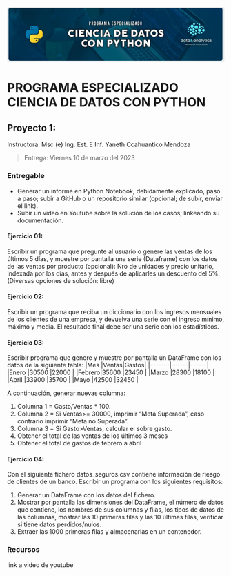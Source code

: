 ![Header](../Img/pyds.png)

# PROGRAMA ESPECIALIZADO CIENCIA DE DATOS CON PYTHON

## Proyecto 1:

Instructora: Msc (e) Ing. Est. E Inf. Yaneth Ccahuantico Mendoza

> Entrega: Viernes 10 de marzo del 2023

### Entregable

- Generar un informe en Python Notebook, debidamente explicado, paso a paso; subir a GitHub o un repositorio similar (opcional; de subir, enviar el link).
- Subir un video en Youtube sobre la solución de los casos; linkeando su documentación.

#### Ejercicio 01:

Escribir un programa que pregunte al usuario o genere las ventas de los últimos 5 días, y muestre por pantalla una serie (Dataframe) con los datos de las ventas por producto (opcional): Nro de unidades y precio unitario, indexada por los días, antes y después de aplicarles un descuento del 5%.
(Diversas opciones de solución: libre)

#### Ejercicio 02:

Escribir un programa que reciba un diccionario con los ingresos mensuales de los clientes de una empresa, y devuelva una serie con el ingreso mínimo, máximo y media.
El resultado final debe ser una serie con los estadísticos.

#### Ejercicio 03:

Escribir programa que genere y muestre por pantalla un DataFrame con los datos de la siguiente tabla:
|Mes |Ventas|Gastos|
|-------|------|------|
|Enero |30500 |22000 |
|Febrero|35600 |23450 |
|Marzo |28300 |18100 |
|Abril |33900 |35700 |
|Mayo |42500 |32450 |

A continuación, generar nuevas columna:

1. Columna 1 = Gasto/Ventas \* 100.
2. Columna 2 = Si Ventas>= 30000, imprimir “Meta Superada”, caso contrario imprimir “Meta no Superada”.
3. Columna 3 = Si Gasto>Ventas, calcular el sobre gasto.
4. Obtener el total de las ventas de los últimos 3 meses
5. Obtener el total de gastos de febrero a abril

#### Ejercicio 04:

Con el siguiente fichero datos_seguros.csv contiene información de riesgo de clientes de un banco. Escribir un programa con los siguientes requisitos:

1. Generar un DataFrame con los datos del fichero.
2. Mostrar por pantalla las dimensiones del DataFrame, el número de datos que contiene, los nombres de sus columnas y filas, los tipos de datos de las columnas, mostrar las 10 primeras filas y las 10 últimas filas, verificar si tiene datos perdidos/nulos.
3. Extraer las 1000 primeras filas y almacenarlas en un contenedor.

### Recursos

link a video de youtube
